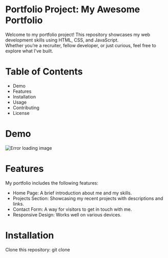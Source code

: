 <h1>Portfolio Project: My Awesome Portfolio</h1>
<p>Welcome to my portfolio project! This repository showcases my web development skills using HTML, CSS, and JavaScript.<br> Whether you’re a recruiter, fellow developer, or just curious, feel free to explore what I’ve built.</p>
<h1>Table of Contents</h1>
<ul>
  <li>Demo</li>
  <li>Features</li>
  <li>Installation</li>
  <li>Usage</li>
  <li>Contributing</li>
  <li>License</li>
</ul>
<h1>Demo</h1>
<img src="https://media.licdn.com/dms/image/v2/D5622AQFb8oxFkfTgBQ/feedshare-shrink_800/feedshare-shrink_800/0/1723810188831?e=1726704000&v=beta&t=cf1voPzWmrTHHjPU-vuU6y8yjp2FyolIGsVyf5vfWe0" alt="Error loading image">
<h1>Features</h1>
<p>My portfolio includes the following features:</p>
<ul>
  <li>Home Page: A brief introduction about me and my skills.</li>
  <li>Projects Section: Showcasing my recent projects with descriptions and links.</li>
  <li>Contact Form: A way for visitors to get in touch with me.</li>
  <li>Responsive Design: Works well on various devices.</li>
</ul>
<h1>Installation</h1>
<p>Clone this repository: git clone </p>
